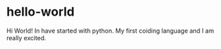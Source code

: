 # hello-world
Hi World!
In have started with python. My first coiding language and I am really excited.
